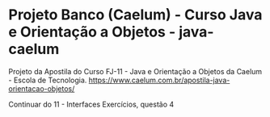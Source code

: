# Projeto Banco (Caelum) - Curso Java e Orientação a Objetos - java-caelum
 Projeto da Apostila do Curso FJ-11 - Java e Orientação a Objetos da Caelum - Escola de Tecnologia.
https://www.caelum.com.br/apostila-java-orientacao-objetos/
 
Continuar do 11 - Interfaces
Exercícios, questão 4
